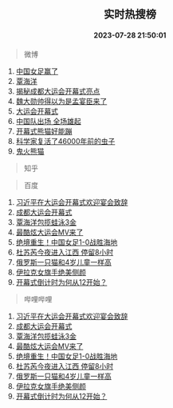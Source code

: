 <div align="center"><h2>实时热搜榜</h2><h4>2023-07-28 21:50:01</h4></div>

> 微博  

1. [中国女足赢了](https://s.weibo.com/weibo?q=%E4%B8%AD%E5%9B%BD%E5%A5%B3%E8%B6%B3%E8%B5%A2%E4%BA%86&t=31&band_rank=1&Refer=top)<br />
2. [覃海洋](https://s.weibo.com/weibo?q=%E8%A6%83%E6%B5%B7%E6%B4%8B&t=31&band_rank=2&Refer=top)<br />
3. [揭秘成都大运会开幕式亮点](https://s.weibo.com/weibo?q=%23%E6%8F%AD%E7%A7%98%E6%88%90%E9%83%BD%E5%A4%A7%E8%BF%90%E4%BC%9A%E5%BC%80%E5%B9%95%E5%BC%8F%E4%BA%AE%E7%82%B9%23&t=31&band_rank=3&Refer=top)<br />
4. [魏大勋帅得以为是孟宴臣来了](https://s.weibo.com/weibo?q=%23%E9%AD%8F%E5%A4%A7%E5%8B%8B%E5%B8%85%E5%BE%97%E4%BB%A5%E4%B8%BA%E6%98%AF%E5%AD%9F%E5%AE%B4%E8%87%A3%E6%9D%A5%E4%BA%86%23&t=31&band_rank=4&Refer=top)<br />
5. [大运会开幕式](https://s.weibo.com/weibo?q=%E5%A4%A7%E8%BF%90%E4%BC%9A%E5%BC%80%E5%B9%95%E5%BC%8F&t=31&band_rank=5&Refer=top)<br />
6. [中国队出场 全场雄起](https://s.weibo.com/weibo?q=%E4%B8%AD%E5%9B%BD%E9%98%9F%E5%87%BA%E5%9C%BA%20%E5%85%A8%E5%9C%BA%E9%9B%84%E8%B5%B7&t=31&band_rank=6&Refer=top)<br />
7. [开幕式熊猫好能蹦](https://s.weibo.com/weibo?q=%23%E5%BC%80%E5%B9%95%E5%BC%8F%E7%86%8A%E7%8C%AB%E5%A5%BD%E8%83%BD%E8%B9%A6%23&t=31&band_rank=7&Refer=top)<br />
8. [科学家复活了46000年前的虫子](https://s.weibo.com/weibo?q=%23%E7%A7%91%E5%AD%A6%E5%AE%B6%E5%A4%8D%E6%B4%BB%E4%BA%8646000%E5%B9%B4%E5%89%8D%E7%9A%84%E8%99%AB%E5%AD%90%23&t=31&band_rank=8&Refer=top)<br />
9. [鬼火熊猫](https://s.weibo.com/weibo?q=%E9%AC%BC%E7%81%AB%E7%86%8A%E7%8C%AB&t=31&band_rank=9&Refer=top)<br />

> 知乎  


> 百度  

1. [习近平在大运会开幕式欢迎宴会致辞](https://www.baidu.com/s?wd=%E4%B9%A0%E8%BF%91%E5%B9%B3%E5%9C%A8%E5%A4%A7%E8%BF%90%E4%BC%9A%E5%BC%80%E5%B9%95%E5%BC%8F%E6%AC%A2%E8%BF%8E%E5%AE%B4%E4%BC%9A%E8%87%B4%E8%BE%9E&sa=fyb_news&rsv_dl=fyb_news)<br />
2. [成都大运会开幕式](https://www.baidu.com/s?wd=%E6%88%90%E9%83%BD%E5%A4%A7%E8%BF%90%E4%BC%9A%E5%BC%80%E5%B9%95%E5%BC%8F&sa=fyb_news&rsv_dl=fyb_news)<br />
3. [覃海洋包揽蛙泳3金](https://www.baidu.com/s?wd=%E8%A6%83%E6%B5%B7%E6%B4%8B%E5%8C%85%E6%8F%BD%E8%9B%99%E6%B3%B33%E9%87%91&sa=fyb_news&rsv_dl=fyb_news)<br />
4. [最酷炫大运会MV来了](https://www.baidu.com/s?wd=%E6%9C%80%E9%85%B7%E7%82%AB%E5%A4%A7%E8%BF%90%E4%BC%9AMV%E6%9D%A5%E4%BA%86&sa=fyb_news&rsv_dl=fyb_news)<br />
5. [绝境重生！中国女足1-0战胜海地](https://www.baidu.com/s?wd=%E7%BB%9D%E5%A2%83%E9%87%8D%E7%94%9F%EF%BC%81%E4%B8%AD%E5%9B%BD%E5%A5%B3%E8%B6%B31-0%E6%88%98%E8%83%9C%E6%B5%B7%E5%9C%B0&sa=fyb_news&rsv_dl=fyb_news)<br />
6. [杜苏芮今夜进入江西 停留8小时](https://www.baidu.com/s?wd=%E6%9D%9C%E8%8B%8F%E8%8A%AE%E4%BB%8A%E5%A4%9C%E8%BF%9B%E5%85%A5%E6%B1%9F%E8%A5%BF+%E5%81%9C%E7%95%998%E5%B0%8F%E6%97%B6&sa=fyb_news&rsv_dl=fyb_news)<br />
7. [俄罗斯一只猫和4岁儿童一样高](https://www.baidu.com/s?wd=%E4%BF%84%E7%BD%97%E6%96%AF%E4%B8%80%E5%8F%AA%E7%8C%AB%E5%92%8C4%E5%B2%81%E5%84%BF%E7%AB%A5%E4%B8%80%E6%A0%B7%E9%AB%98&sa=fyb_news&rsv_dl=fyb_news)<br />
8. [伊拉克女旗手绝美侧颜](https://www.baidu.com/s?wd=%E4%BC%8A%E6%8B%89%E5%85%8B%E5%A5%B3%E6%97%97%E6%89%8B%E7%BB%9D%E7%BE%8E%E4%BE%A7%E9%A2%9C&sa=fyb_news&rsv_dl=fyb_news)<br />
9. [开幕式倒计时为何从12开始？](https://www.baidu.com/s?wd=%E5%BC%80%E5%B9%95%E5%BC%8F%E5%80%92%E8%AE%A1%E6%97%B6%E4%B8%BA%E4%BD%95%E4%BB%8E12%E5%BC%80%E5%A7%8B%EF%BC%9F&sa=fyb_news&rsv_dl=fyb_news)<br />

> 哔哩哔哩  

1. [习近平在大运会开幕式欢迎宴会致辞](https://www.baidu.com/s?wd=%E4%B9%A0%E8%BF%91%E5%B9%B3%E5%9C%A8%E5%A4%A7%E8%BF%90%E4%BC%9A%E5%BC%80%E5%B9%95%E5%BC%8F%E6%AC%A2%E8%BF%8E%E5%AE%B4%E4%BC%9A%E8%87%B4%E8%BE%9E&sa=fyb_news&rsv_dl=fyb_news)<br />
2. [成都大运会开幕式](https://www.baidu.com/s?wd=%E6%88%90%E9%83%BD%E5%A4%A7%E8%BF%90%E4%BC%9A%E5%BC%80%E5%B9%95%E5%BC%8F&sa=fyb_news&rsv_dl=fyb_news)<br />
3. [覃海洋包揽蛙泳3金](https://www.baidu.com/s?wd=%E8%A6%83%E6%B5%B7%E6%B4%8B%E5%8C%85%E6%8F%BD%E8%9B%99%E6%B3%B33%E9%87%91&sa=fyb_news&rsv_dl=fyb_news)<br />
4. [最酷炫大运会MV来了](https://www.baidu.com/s?wd=%E6%9C%80%E9%85%B7%E7%82%AB%E5%A4%A7%E8%BF%90%E4%BC%9AMV%E6%9D%A5%E4%BA%86&sa=fyb_news&rsv_dl=fyb_news)<br />
5. [绝境重生！中国女足1-0战胜海地](https://www.baidu.com/s?wd=%E7%BB%9D%E5%A2%83%E9%87%8D%E7%94%9F%EF%BC%81%E4%B8%AD%E5%9B%BD%E5%A5%B3%E8%B6%B31-0%E6%88%98%E8%83%9C%E6%B5%B7%E5%9C%B0&sa=fyb_news&rsv_dl=fyb_news)<br />
6. [杜苏芮今夜进入江西 停留8小时](https://www.baidu.com/s?wd=%E6%9D%9C%E8%8B%8F%E8%8A%AE%E4%BB%8A%E5%A4%9C%E8%BF%9B%E5%85%A5%E6%B1%9F%E8%A5%BF+%E5%81%9C%E7%95%998%E5%B0%8F%E6%97%B6&sa=fyb_news&rsv_dl=fyb_news)<br />
7. [俄罗斯一只猫和4岁儿童一样高](https://www.baidu.com/s?wd=%E4%BF%84%E7%BD%97%E6%96%AF%E4%B8%80%E5%8F%AA%E7%8C%AB%E5%92%8C4%E5%B2%81%E5%84%BF%E7%AB%A5%E4%B8%80%E6%A0%B7%E9%AB%98&sa=fyb_news&rsv_dl=fyb_news)<br />
8. [伊拉克女旗手绝美侧颜](https://www.baidu.com/s?wd=%E4%BC%8A%E6%8B%89%E5%85%8B%E5%A5%B3%E6%97%97%E6%89%8B%E7%BB%9D%E7%BE%8E%E4%BE%A7%E9%A2%9C&sa=fyb_news&rsv_dl=fyb_news)<br />
9. [开幕式倒计时为何从12开始？](https://www.baidu.com/s?wd=%E5%BC%80%E5%B9%95%E5%BC%8F%E5%80%92%E8%AE%A1%E6%97%B6%E4%B8%BA%E4%BD%95%E4%BB%8E12%E5%BC%80%E5%A7%8B%EF%BC%9F&sa=fyb_news&rsv_dl=fyb_news)<br />
